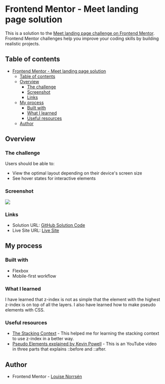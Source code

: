 # Frontend Mentor - Meet landing page solution

This is a solution to the [Meet landing page challenge on Frontend Mentor](https://www.frontendmentor.io/challenges/meet-landing-page-rbTDS6OUR). Frontend Mentor challenges help you improve your coding skills by building realistic projects. 

## Table of contents

- [Frontend Mentor - Meet landing page solution](#frontend-mentor---meet-landing-page-solution)
  - [Table of contents](#table-of-contents)
  - [Overview](#overview)
    - [The challenge](#the-challenge)
    - [Screenshot](#screenshot)
    - [Links](#links)
  - [My process](#my-process)
    - [Built with](#built-with)
    - [What I learned](#what-i-learned)
    - [Useful resources](#useful-resources)
  - [Author](#author)

## Overview

### The challenge

Users should be able to:

- View the optimal layout depending on their device's screen size
- See hover states for interactive elements

### Screenshot

![](./starter-code/assets/Screenshot%202022-04-10%20at%2015-19-46%20Frontend%20Mentor%20Meet%20landing%20page.png)

### Links

- Solution URL: [GitHub Solution Code](https://github.com/louisenorrsen/meet-landing-page)
- Live Site URL: [Live Site](https://louisenorrsen.github.io/meet-landing-page)

## My process

### Built with
- Flexbox
- Mobile-first workflow

### What I learned

I have learned that z-index is not as simple that the element with the highest z-index is on top of all the layers. 
I also have learned how to make pseudo elements with CSS.

### Useful resources

- [The Stacking Context](https://developer.mozilla.org/en-US/docs/Web/CSS/CSS_Positioning/Understanding_z_index/The_stacking_context) - This helped me for learning the stacking context to use z-index in a better way.
- [Pseudo Elements explained by Kevin Powell](https://www.youtube.com/watch?v=zGiirUiWslI&t=0s) - This is an YouTube video in three parts that explains ::before and ::after.

## Author
- Frontend Mentor - [Louise Norrsén](https://www.frontendmentor.io/profile/louisenorrsen)

